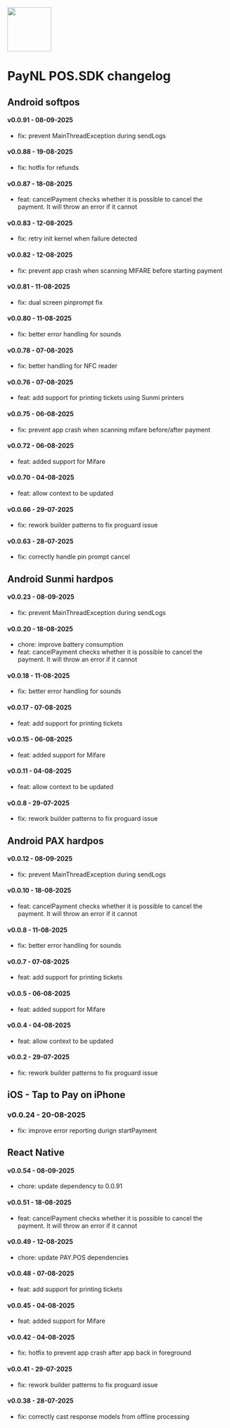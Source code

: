 <img src="https://www.pay.nl/uploads/1/brands/main_logo.png" width="100px"/>

# PayNL POS.SDK changelog

## Android softpos

#### v0.0.91 - 08-09-2025
- fix: prevent MainThreadException during sendLogs

#### v0.0.88 - 19-08-2025
- fix: hotfix for refunds

#### v0.0.87 - 18-08-2025
- feat: cancelPayment checks whether it is possible to cancel the payment. It will throw an error if it cannot

#### v0.0.83 - 12-08-2025
- fix: retry init kernel when failure detected

#### v0.0.82 - 12-08-2025

- fix: prevent app crash when scanning MIFARE before starting payment

#### v0.0.81 - 11-08-2025

- fix: dual screen pinprompt fix

#### v0.0.80 - 11-08-2025

- fix: better error handling for sounds

#### v0.0.78 - 07-08-2025

- fix: better handling for NFC reader

#### v0.0.76 - 07-08-2025

- feat: add support for printing tickets using Sunmi printers

#### v0.0.75 - 06-08-2025

- fix: prevent app crash when scanning mifare before/after payment

#### v0.0.72 - 06-08-2025

- feat: added support for Mifare

#### v0.0.70 - 04-08-2025

- feat: allow context to be updated

#### v0.0.66 - 29-07-2025

- fix: rework builder patterns to fix proguard issue

#### v0.0.63 - 28-07-2025

- fix: correctly handle pin prompt cancel

## Android Sunmi hardpos

#### v0.0.23 - 08-09-2025
- fix: prevent MainThreadException during sendLogs

#### v0.0.20 - 18-08-2025
- chore: improve battery consumption
- feat: cancelPayment checks whether it is possible to cancel the payment. It will throw an error if it cannot

#### v0.0.18 - 11-08-2025

- fix: better error handling for sounds

#### v0.0.17 - 07-08-2025

- feat: add support for printing tickets

#### v0.0.15 - 06-08-2025

- feat: added support for Mifare

#### v0.0.11 - 04-08-2025

- feat: allow context to be updated

#### v0.0.8 - 29-07-2025

- fix: rework builder patterns to fix proguard issue

## Android PAX hardpos

#### v0.0.12 - 08-09-2025
- fix: prevent MainThreadException during sendLogs

#### v0.0.10 - 18-08-2025
- feat: cancelPayment checks whether it is possible to cancel the payment. It will throw an error if it cannot

#### v0.0.8 - 11-08-2025

- fix: better error handling for sounds

#### v0.0.7 - 07-08-2025

- feat: add support for printing tickets

#### v0.0.5 - 06-08-2025

- feat: added support for Mifare

#### v0.0.4 - 04-08-2025

- feat: allow context to be updated

#### v0.0.2 - 29-07-2025

- fix: rework builder patterns to fix proguard issue

## iOS - Tap to Pay on iPhone

### v0.0.24 - 20-08-2025
- fix: improve error reporting durign startPayment

## React Native

#### v0.0.54 - 08-09-2025
- chore: update dependency to 0.0.91

#### v0.0.51 - 18-08-2025
- feat: cancelPayment checks whether it is possible to cancel the payment. It will throw an error if it cannot

#### v0.0.49 - 12-08-2025

- chore: update PAY.POS dependencies

#### v0.0.48 - 07-08-2025

- feat: add support for printing tickets

#### v0.0.45 - 04-08-2025

- feat: added support for Mifare

#### v0.0.42 - 04-08-2025

- fix: hotfix to prevent app crash after app back in foreground

#### v0.0.41 - 29-07-2025

- fix: rework builder patterns to fix proguard issue

#### v0.0.38 - 28-07-2025

- fix: correctly cast response models from offline processing

